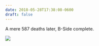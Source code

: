```yaml
---
date: 2018-05-28T17:38:08-0600
draft: false
---
```


A mere 587 deaths later, B-Side complete.

![](/images/2018/b9c63dd741.jpg)


